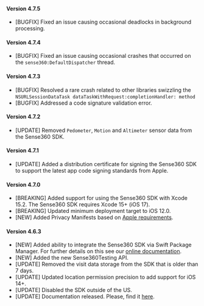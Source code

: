 #### Version 4.7.5
* [BUGFIX] Fixed an issue causing occasional deadlocks in background processing.

#### Version 4.7.4
* [BUGFIX] Fixed an issue causing occasional crashes that occurred on the `sense360:DefaultDispatcher` thread.

#### Version 4.7.3
* [BUGFIX] Resolved a rare crash related to other libraries swizzling the `NSURLSessionDataTask dataTaskWithRequest:completionHandler: method`
* [BUGFIX] Addressed a code signature validation error.

#### Version 4.7.2
* [UPDATE] Removed `Pedometer`, `Motion` and `Altimeter` sensor data from the Sense360 SDK.

#### Version 4.7.1
* [UPDATE] Added a distribution certificate for signing the Sense360 SDK to support the latest app code signing standards from Apple.

#### Version 4.7.0
* [BREAKING] Added support for using the Sense360 SDK with Xcode 15.2. The Sense360 SDK requires Xcode 15+ (iOS 17).
* [BREAKING] Updated minimum deployment target to iOS 12.0.
* [NEW] Added Privacy Manifests based on [Apple requirements](https://developer.apple.com/documentation/bundleresources/privacy_manifest_files).

#### Version 4.6.3
* [NEW] Added ability to integrate the Sense360 SDK via Swift Package Manager. For further details on this see our [online documentation](https://docs.medallia.com/en/?resourceId=sense360-ios-adding-spm).
* [NEW] Added the new Sense360Testing API.
* [UPDATE] Removed the visit data storage from the SDK that is older than 7 days.
* [UPDATE] Updated location permission precision to add support for iOS 14+.
* [UPDATE] Disabled the SDK outside of the US.
* [UPDATE] Documentation released. Please, find it [here](https://docs.medallia.com/en/?resourceId=sense360-ios-getting-started).
